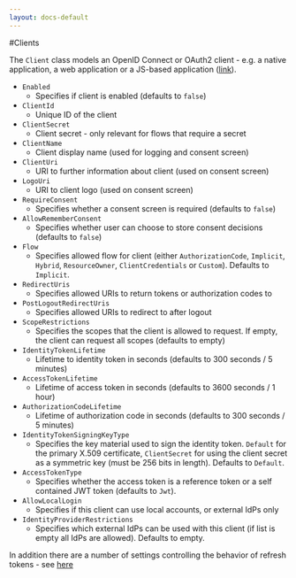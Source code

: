 ```yaml
---
layout: docs-default
---
```


#Clients

The `Client` class models an OpenID Connect or OAuth2 client - e.g. a native application, a web application or a JS-based application ([link](https://github.com/thinktecture/Thinktecture.IdentityServer.v3/blob/master/source/Core/Models/Client.cs)).

* `Enabled`
    * Specifies if client is enabled (defaults to `false`)
* `ClientId`
    * Unique ID of the client
* `ClientSecret`
    * Client secret - only relevant for flows that require a secret
* `ClientName`
    * Client display name (used for logging and consent screen)
* `ClientUri`
    * URI to further information about client (used on consent screen)
* `LogoUri`
    * URI to client logo (used on consent screen)
* `RequireConsent`
    * Specifies whether a consent screen is required (defaults to `false`)
* `AllowRememberConsent`
    * Specifies whether user can choose to store consent decisions (defaults to `false`)
* `Flow`
    * Specifies allowed flow for client (either `AuthorizationCode`, `Implicit`, `Hybrid`, `ResourceOwner`, `ClientCredentials` or `Custom`). Defaults to `Implicit`.
* `RedirectUris`
    * Specifies allowed URIs to return tokens or authorization codes to
* `PostLogoutRedirectUris`
    * Specifies allowed URIs to redirect to after logout
* `ScopeRestrictions`
    * Specifies the scopes that the client is allowed to request. If empty, the client can request all scopes (defaults to empty)
* `IdentityTokenLifetime`
    * Lifetime to identity token in seconds (defaults to 300 seconds / 5 minutes)
* `AccessTokenLifetime`
    * Lifetime of access token in seconds (defaults to 3600 seconds / 1 hour)
* `AuthorizationCodeLifetime`
    * Lifetime of authorization code in seconds (defaults to 300 seconds / 5 minutes)
* `IdentityTokenSigningKeyType`
    * Specifies the key material used to sign the identity token. `Default` for the primary X.509 certificate, `ClientSecret` for using the client secret as a symmetric key (must be 256 bits in length). Defaults to `Default`.
* `AccessTokenType`
    * Specifies whether the access token is a reference token or a self contained JWT token (defaults to `Jwt`).
* `AllowLocalLogin`
    * Specifies if this client can use local accounts, or external IdPs only
* `IdentityProviderRestrictions`
    * Specifies which external IdPs can be used with this client (if list is empty all IdPs are allowed). Defaults to empty.

In addition there are a number of settings controlling the behavior of refresh tokens - see [here](https://github.com/thinktecture/Thinktecture.IdentityServer.v3/wiki/Refresh-Tokens)